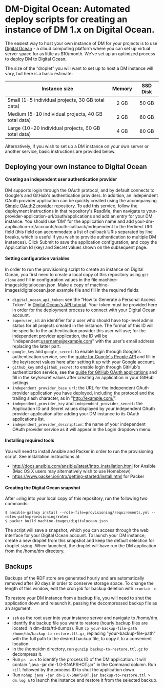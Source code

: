 DM-Digital Ocean: Automated deploy scripts for creating an instance of DM 1.x on Digital Ocean.
============================================

The easiest way to host your own instance of DM for your projects is to use [Digital Ocean](https://www.digitalocean.com/) - a cloud computing platform where you can set up virtual server space for as little as $10/month. We’ve set up an optimized process to deploy DM to Digital Ocean.

The size of the “droplet” you will want to set up to host a DM instance will vary, but here is a basic estimate:

| Instance size                                       | Memory | SSD Disk |
| --------------------------------------------------- |:------:|:--------:|
| Small (1-5 individual projects, 30 GB total data)   | 2 GB   | 50 GB    |
| Medium (5-10 individual projects, 40 GB total data) | 2 GB   | 60 GB    |
| Large (10-20 individual projects, 60 GB total data) | 4 GB   | 80 GB    |

Alternatively, if you wish to set up a DM instance on your own server or another service, basic instructions are provided below.

Deploying your own instance to Digital Ocean
--------------

#### Creating an independent user authentication provider
DM supports login through the OAuth protocol, and by default connects to Google's and GitHub's authentication providers. In addition, an independent OAuth provider application can be quickly created using the accompanying [Simple OAuth2 provider](https://github.com/performant-software/oauth-provider) repository. To add this service, follow the deployment instructions in that repository's ReadMe, then navigate to your-provider-application-url/oauth/applications and add an entry for your DM instance. You should use 'DM' for the application name and add your-dm-application-url/accounts/oauth-callback/independent to the Redirect URI field (this field can accommodate a list of callback URIs separated by line breaks, which is useful if you wish to provide authentication to multiple DM instances). Click Submit to save the application configuration, and copy the Application Id (key) and Secret values shown on the subsequent page.

#### Setting configuration variables
In order to run the provisioning script to create an instance on Digital Ocean, you first need to create a local copy of this repository using `git clone` and fill in configuration values in the file machine-images/digitalocean.json. Make a copy of machine-images/digitalocean.json.example file and fill in the required fields:
- `digital_ocean_api_token`: see the "How to Generate a Personal Access Token" in [Digital Ocean's API tutorial](https://www.digitalocean.com/community/tutorials/how-to-use-the-digitalocean-api-v2). Your token must be provided here in order for the deployment process to connect with your Digital Ocean account.
- `superuser_id`: an identifier for a user who should have top-level admin status for all projects created in the instance. The format of this ID will be specific to the authentication provider this user will use; for the independent provider application, the ID will be "independent:username@example.com" with the user's email address replacing the latter part.
- `google_key` and `google_secret`: to enable login through Google's authentication service, see the [guide for Google's People API](https://developers.google.com/people/v1/getting-started) and fill in the key/secret values here after setting it up with your Google account.
- `github_key` and `github_secret`: to enable login through GitHub's authentication service, see the [guide for GitHub OAuth applications](https://developer.github.com/apps/building-oauth-apps/creating-an-oauth-app/) and fill in the key/secret values after creating an application in your GitHub settings.
- `independent_provider_base_url`: the URL for the independent OAuth provider application you have deployed, including the protocol and the trailing slash character, as in "http://example.com/".
- `independent_provider_key` and `independent_provider_secret`: the Application ID and Secret values displayed by your independent OAuth provider application after adding your DM instance to its OAuth applications list.
- `independent_provider_description`: the name of your independent OAuth provider service as it will appear in the Login dropdown menu.

#### Installing required tools
You will need to install Ansible and Packer in order to run the provisioning script. See installation instructions at:
- http://docs.ansible.com/ansible/latest/intro_installation.html for Ansible (Mac OS X users may alternatively wish to use Homebrew)
- https://www.packer.io/intro/getting-started/install.html for Packer

#### Creating the Digital Ocean snapshot
After `cd`ing into your local copy of this repository, run the following two commands:

    $ ansible-galaxy install --role-file=provisioning/requirements.yml --roles-path=provisioning/roles
    $ packer build machine-images/digitalocean.json

The script will save a snapshot, which you can access through the web interface for your Digital Ocean account. To launch your DM instance, create a new droplet from this snapshot and keep the default selection for droplet sizing. When launched, the droplet will have run the DM application from the /home/dm directory.


Backups
-------
Backups of the RDF store are generated hourly and are automatically removed after 90 days in order to conserve storage space. To change the length of this window, edit the cron job for backup deletion with `crontab -e`.

To restore your DM instance from a backup file, you will need to shut the application down and relaunch it, passing the decompressed backup file as an argument.
- `ssh` as the root user into your instance server and navigate to /home/dm.
- Identify the backup file you want to restore (hourly backup files are located in dm-data/ttl-dumps). Run `cp your-backup-file-path /home/dm/backup-to-restore.ttl.gz`, replacing "your-backup-file-path" with the full path to the desired backup file, to copy it to a convenient location.
- In the /home/dm directory, run `gunzip backup-to-restore.ttl.gz` to decompress it.
- Run `ps -aux` to identify the process ID of the DM application. It will contain "java -jar dm-1.0-SNAPSHOT.jar" in the Command column. Run `kill` followed by the process ID to shut the application down.
- Run `nohup java -jar dm-1.0-SNAPSHOT.jar backup-to-restore.ttl > dm.log &` to launch the instance and restore it from the selected backup.
